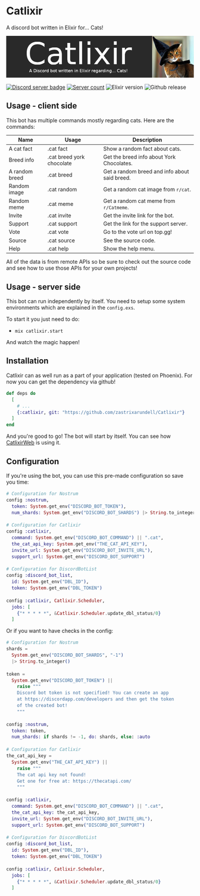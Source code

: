 # Catlixir
A discord bot written in Elixir for... Cats!

![Catlixir image](https://raw.githubusercontent.com/zastrixarundell/Catlixir/master/assets/catlixir_banner.png "Catlixir")

[![Discord server badge](https://img.shields.io/discord/602112468961067011?style=flat-square)](https://discord.gg/MdASH22) [![Server count](https://img.shields.io/endpoint?url=https%3A%2F%2Fcatlixir.herokuapp.com%2Fapi%2Fshields%2Fguilds)](https://discordapp.com/api/oauth2/authorize?client_id=641309305227837440&permissions=0&scope=bot) ![Elixir version](https://img.shields.io/endpoint?url=https%3A%2F%2Fcatlixir.herokuapp.com%2Fapi%2Fshields%2Fsystem) ![Github release](https://img.shields.io/github/v/release/zastrixarundell/catlixir?style=flat-square)

## Usage - client side
This bot has multiple commands mostly regarding cats. Here are the commands:

|Name|Usage|Description|
|----|-----|-----------|
|A cat fact|.cat fact|Show a random fact about cats.|
|Breed info|.cat breed york chocolate|Get the breed info about York Chocolates.|
|A random breed|.cat breed|Get a random breed and info about said breed.|
|Random image|.cat random|Get a random cat image from `r/cat`.|
|Random meme|.cat meme|Get a random cat meme from `r/Catmeme`.|
|Invite|.cat invite|Get the invite link for the bot.|
|Support|.cat support|Get the link for the support server.|
|Vote|.cat vote|Go to the vote url on top.gg!|
|Source|.cat source|See the source code.|
|Help|.cat help|Show the help menu.

All of the data is from remote APIs so be sure to check out the source code and see how to use those APIs for your own projects!

## Usage - server side
This bot can run independently by itself. You need to setup some system environments which are explained in the `config.exs`. 

To start it you just need to do:
* `mix catlixir.start`

And watch the magic happen!

## Installation

Catlixir can as well run as a part of your application (tested on Phoenix). For now you can get the dependency via github!
```elixir
def deps do
  [
    # ...
    {:catlixir, git: "https://github.com/zastrixarundell/Catlixir"}
  ]
end
```
And you're good to go! The bot will start by itself. You can see how [CatlixirWeb](https://github.com/zastrixarundell/CatlixirWeb) is using it.

## Configuration
If you're using the bot, you can use this pre-made configuration so save you time:
```elixir
# Configuration for Nostrum
config :nostrum,
  token: System.get_env("DISCORD_BOT_TOKEN"),
  num_shards: System.get_env("DISCORD_BOT_SHARDS") |> String.to_integer()

# Configuration for Catlixir
config :catlixir,
  command: System.get_env("DISCORD_BOT_COMMAND") || ".cat",
  the_cat_api_key: System.get_env("THE_CAT_API_KEY"),
  invite_url: System.get_env("DISCORD_BOT_INVITE_URL"),
  support_url: System.get_env("DISCORD_BOT_SUPPORT")

# Configuration for DiscordBotList
config :discord_bot_list,
  id: System.get_env("DBL_ID"),
  token: System.get_env("DBL_TOKEN")

config :catlixir, Catlixir.Scheduler,
  jobs: [
    {"* * * * *", &Catlixir.Scheduler.update_dbl_status/0}
  ]
```
Or if you want to have checks in the config:
```elixir
# Configuration for Nostrum
shards =
  System.get_env("DISCORD_BOT_SHARDS", "-1")
  |> String.to_integer()

token =
  System.get_env("DISCORD_BOT_TOKEN") ||
    raise """
    Discord bot token is not specified! You can create an app
    at https://discordapp.com/developers and then get the token
    of the created bot!
    """

config :nostrum,
  token: token,
  num_shards: if shards != -1, do: shards, else: :auto

# Configuration for Catlixir
the_cat_api_key =
  System.get_env("THE_CAT_API_KEY") ||
    raise """
    The cat api key not found!
    Get one for free at: https://thecatapi.com/
    """

config :catlixir,
  command: System.get_env("DISCORD_BOT_COMMAND") || ".cat",
  the_cat_api_key: the_cat_api_key,
  invite_url: System.get_env("DISCORD_BOT_INVITE_URL"),
  support_url: System.get_env("DISCORD_BOT_SUPPORT")

# Configuration for DiscordBotList
config :discord_bot_list,
  id: System.get_env("DBL_ID"),
  token: System.get_env("DBL_TOKEN")

config :catlixir, Catlixir.Scheduler,
  jobs: [
    {"* * * * *", &Catlixir.Scheduler.update_dbl_status/0}
  ]
```
